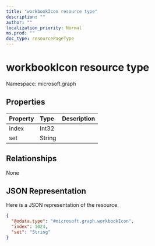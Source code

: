 ```yaml
---
title: "workbookIcon resource type"
description: ""
author: ""
localization_priority: Normal
ms.prod: ""
doc_type: resourcePageType
---
```


# workbookIcon resource type


Namespace: microsoft.graph



## Properties
|Property|Type|Description|
|:---|:---|:---|
|index|Int32||
|set|String||

## Relationships
None

## JSON Representation
Here is a JSON representation of the resource.
<!-- {
  "blockType": "resource",
  "@odata.type": "microsoft.graph.workbookIcon"
}
-->
``` json
{
  "@odata.type": "#microsoft.graph.workbookIcon",
  "index": 1024,
  "set": "String"
}
```

